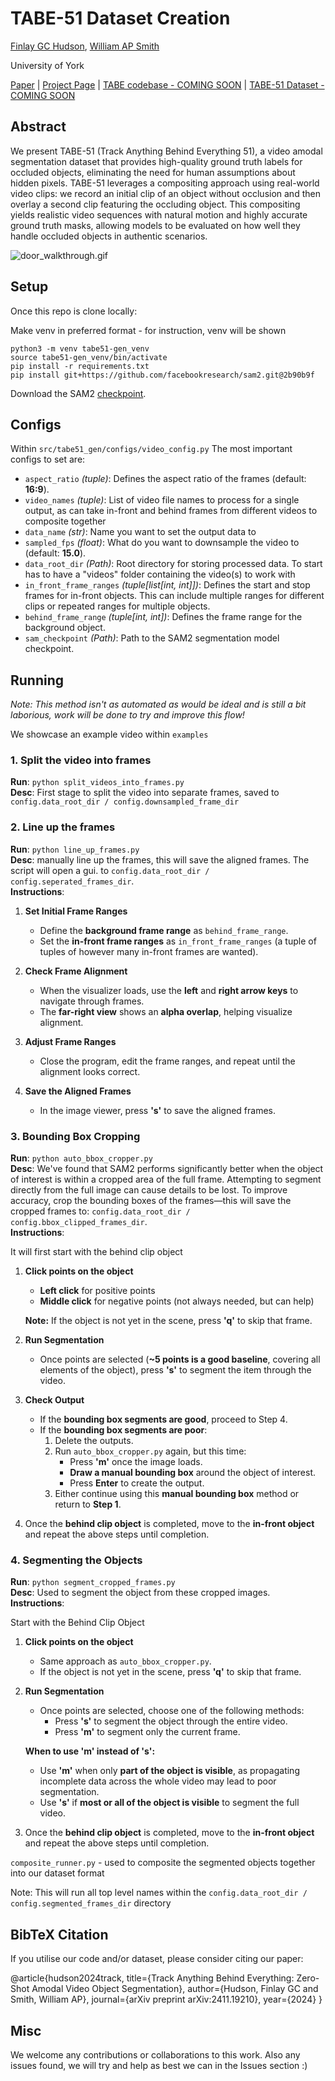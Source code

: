 # TABE-51 Dataset Creation

[Finlay GC Hudson](https://finlay-hudson.github.io/), [William AP Smith](https://www-users.york.ac.uk/~waps101/)

University of York

[Paper](https://arxiv.org/pdf/2411.19210) | [Project Page](https://finlay-hudson.github.io/tabe/) | [TABE codebase - COMING SOON]() | [TABE-51 Dataset - COMING SOON]() 

## Abstract

We present TABE-51 (Track
Anything Behind Everything 51), a video amodal segmentation dataset that provides high-quality ground truth labels
for occluded objects, eliminating the need for human assumptions about hidden pixels. TABE-51 leverages a compositing
approach using real-world video clips: we record
an initial clip of an object without occlusion and then overlay a second clip featuring the occluding object. This
compositing yields realistic video sequences with natural motion and highly accurate ground truth masks, allowing models
to be evaluated on how well they handle occluded objects in authentic scenarios.

![door_walkthrough.gif](assets/door_walkthrough.gif)

## Setup

Once this repo is clone locally:

Make venv in preferred format - for instruction, venv will be shown

```
python3 -m venv tabe51-gen_venv
source tabe51-gen_venv/bin/activate
pip install -r requirements.txt
pip install git+https://github.com/facebookresearch/sam2.git@2b90b9f
```

Download the SAM2 [checkpoint](https://huggingface.co/facebook/sam2-hiera-large).

## Configs 
Within `src/tabe51_gen/configs/video_config.py` The most important configs to set are:
 - `aspect_ratio` _(tuple)_: Defines the aspect ratio of the frames (default: **16:9**). 
 - `video_names` _(tuple)_: List of video file names to process for a single output, as can take in-front and behind frames from different videos to composite together 
 - `data_name` _(str)_: Name you want to set the output data to 
 - `sampled_fps` _(float)_: What do you want to downsample the video to (default: **15.0**). 
 - `data_root_dir` _(Path)_: Root directory for storing processed data. To start has to have a "videos" folder containing the video(s) to work with
 - `in_front_frame_ranges` _(tuple[list[int, int]])_:  Defines the start and stop frames for in-front objects. This can include multiple ranges for different clips or repeated ranges for multiple objects.
 - `behind_frame_range` _(tuple[int, int])_: Defines the frame range for the background object.
 - `sam_checkpoint` _(Path)_: Path to the SAM2 segmentation model checkpoint.

## Running

_Note: This method isn't as automated as would be ideal and is still a bit laborious, work will be done to try and
improve this flow!_

We showcase an example video within `examples`

### 1. Split the video into frames

**Run**: `python split_videos_into_frames.py`  
**Desc**: First stage to split the video into separate frames, saved
to `config.data_root_dir / config.downsampled_frame_dir`

### 2. Line up the frames

**Run**: `python line_up_frames.py`  
**Desc**: manually line up the frames, this will save the aligned frames. The script will open a gui.
to `config.data_root_dir / config.seperated_frames_dir`.  
**Instructions**:

1. **Set Initial Frame Ranges**
    - Define the **background frame range** as `behind_frame_range`.
    - Set the **in-front frame ranges** as `in_front_frame_ranges` (a tuple of tuples of however many in-front frames
      are wanted).

2. **Check Frame Alignment**
    - When the visualizer loads, use the **left** and **right arrow keys** to navigate through frames.
    - The **far-right view** shows an **alpha overlap**, helping visualize alignment.

3. **Adjust Frame Ranges**
    - Close the program, edit the frame ranges, and repeat until the alignment looks correct.

4. **Save the Aligned Frames**
    - In the image viewer, press **'s'** to save the aligned frames.

### 3. Bounding Box Cropping

**Run**: `python auto_bbox_cropper.py`  
**Desc**: We've found that SAM2 performs significantly better when the object of interest is within a cropped area of the full
frame. Attempting to segment directly from the full image can cause details to be lost. To improve accuracy, crop the
bounding boxes of the frames—this will save the cropped frames
to: `config.data_root_dir / config.bbox_clipped_frames_dir`.  
**Instructions**:

It will first start with the behind clip object

1. **Click points on the object**
    - **Left click** for positive points
    - **Middle click** for negative points (not always needed, but can help)

   **Note:** If the object is not yet in the scene, press **'q'** to skip that frame.

2. **Run Segmentation**
    - Once points are selected (**~5 points is a good baseline**, covering all elements of the object), press **'s'** to
      segment the item through the video.

3. **Check Output**
    - If the **bounding box segments are good**, proceed to Step 4.
    - If the **bounding box segments are poor**:
        1. Delete the outputs.
        2. Run `auto_bbox_cropper.py` again, but this time:
            - Press **'m'** once the image loads.
            - **Draw a manual bounding box** around the object of interest.
            - Press **Enter** to create the output.
        3. Either continue using this **manual bounding box** method or return to **Step 1**.
4. Once the **behind clip object** is completed, move to the **in-front object** and repeat the above steps until
   completion.

### 4. Segmenting the Objects
**Run**: `python segment_cropped_frames.py`  
**Desc**: Used to segment the object from these cropped images.  
**Instructions**:

Start with the Behind Clip Object
1. **Click points on the object**
    - Same approach as `auto_bbox_cropper.py`.
    - If the object is not yet in the scene, press **'q'** to skip that frame.

2. **Run Segmentation**
    - Once points are selected, choose one of the following methods:
        - Press **'s'** to segment the object through the entire video.
        - Press **'m'** to segment only the current frame.

   **When to use 'm' instead of 's':**
    - Use **'m'** when only **part of the object is visible**, as propagating incomplete data across the whole video may
      lead to poor segmentation.
    - Use **'s'** if **most or all of the object is visible** to segment the full video.

3. Once the **behind clip object** is completed, move to the **in-front object** and repeat the above steps until
   completion.

`composite_runner.py` - used to composite the segmented objects together into our dataset format

Note: This will run all top level names within the `config.data_root_dir / config.segmented_frames_dir` directory


## BibTeX Citation

If you utilise our code and/or dataset, please consider citing our paper:

@article{hudson2024track,
  title={Track Anything Behind Everything: Zero-Shot Amodal Video Object Segmentation},
  author={Hudson, Finlay GC and Smith, William AP},
  journal={arXiv preprint arXiv:2411.19210},
  year={2024}
}

## Misc 

We welcome any contributions or collaborations to this work. Also any issues found, we will try and help as best we can in the Issues section :)